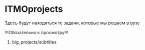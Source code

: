 # ITMOprojects
Здесь будут находиться те задачи, которые мы решаем в вузе


!!!Обязательно к просмотру!!!
1) big_projects/subtitles
